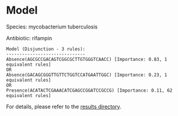 
# Model

Species: mycobacterium tuberculosis

Antibiotic: rifampin

```
Model (Disjunction - 3 rules):
------------------------------
Absence(AGCGCCGACAGTCGGCGCTTGTGGGTCAACC) [Importance: 0.83, 1 equivalent rules]
OR
Absence(GACAGCGGGTTGTTCTGGTCCATGAATTGGC) [Importance: 0.23, 1 equivalent rules]
OR
Presence(ACATACTCGAAACATCGAGCCGGATCCGCCG) [Importance: 0.11, 62 equivalent rules]

```

For details, please refer to the [results directory](../../../../../results/scm_b/mycobacterium+tuberculosis/rifampin/repeat_8/).

